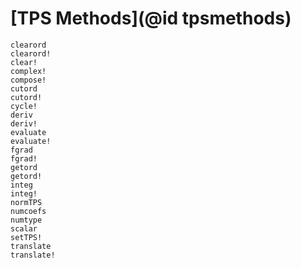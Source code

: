 # [TPS Methods](@id tpsmethods)
```@docs
clearord
clearord!
clear!
complex!
compose!
cutord
cutord!
cycle!
deriv
deriv!
evaluate
evaluate!
fgrad
fgrad!
getord
getord!
integ
integ!
normTPS
numcoefs
numtype
scalar
setTPS!
translate
translate!
```